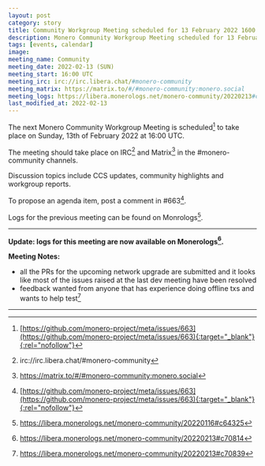 ```yaml
---
layout: post
category: story
title: Community Workgroup Meeting scheduled for 13 February 2022 1600 UTC
description: Monero Community Workgroup Meeting scheduled for 13 February 2022 1600 UTC on IRC and Matrix.
tags: [events, calendar]
image: 
meeting_name: Community
meeting_date: 2022-02-13 (SUN)
meeting_start: 16:00 UTC
meeting_irc: irc://irc.libera.chat/#monero-community
meeting_matrix: https://matrix.to/#/#monero-community:monero.social
meeting_logs: https://libera.monerologs.net/monero-community/20220213#c70814
last_modified_at: 2022-02-13
---
```


The next Monero Community Workgroup Meeting is scheduled[^1] to take place on Sunday, 13th of February 2022 at 16:00 UTC.

The meeting should take place on IRC[^2] and Matrix[^3] in the #monero-community channels.

Discussion topics include CCS updates, community highlights and workgroup reports.

To propose an agenda item, post a comment in #663[^1].

Logs for the previous meeting can be found on Monrologs[^4].

---

**Update: logs for this meeting are now available on Monerologs[^5].**

**Meeting Notes:**

- all the PRs for the upcoming network upgrade are submitted and it looks like most of the issues raised at the last dev meeting have been resolved
- feedback wanted from anyone that has experience doing offline txs and wants to help test[^6]

---

[^1]: [https://github.com/monero-project/meta/issues/663](https://github.com/monero-project/meta/issues/663){:target="_blank"}{:rel="nofollow"}
[^2]: irc://irc.libera.chat/#monero-community
[^3]: https://matrix.to/#/#monero-community:monero.social
[^4]: https://libera.monerologs.net/monero-community/20220116#c64325
[^5]: https://libera.monerologs.net/monero-community/20220213#c70814
[^6]: https://libera.monerologs.net/monero-community/20220213#c70839
